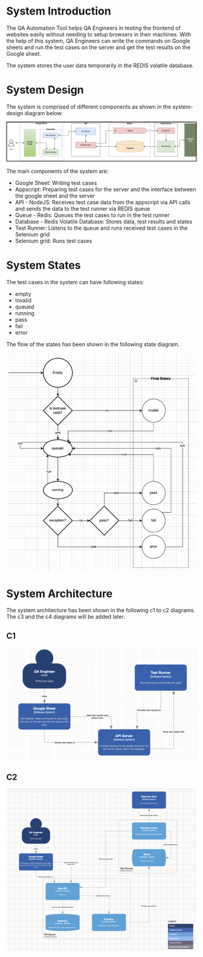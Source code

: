 #

# System Introduction

The QA Automation Tool helps QA Engineers in testing the frontend of websites
easily without needing to setup browsers in their machines. With the help of
this system, QA Engineers can write the commands on Google sheets and run the
test cases on the server and get the test results on the Google sheet.

The system stores the user data temporarily in the REDIS volatile database.

#

# System Design

The system is comprised of different components as shown in the system-design diagram below:

![system design diagram](system_design_diagram.png)

The main components of the system are:

- Google Sheet: Writing test cases
- Appscript: Preparing test cases for the server and the interface between the google sheet and the server
- API - NodeJS: Receives test case data from the appscript via API calls and sends the data to the test runner via REDIS queue
- Queue - Redis: Queues the test cases to run in the test runner
- Database - Redis Volatile Database: Stores data, test results and states
- Test Runner: Listens to the queue and runs received test cases in the Selenium grid
- Selenium grid: Runs test cases

#

# System States

The test cases in the system can have following states:

- empty
- invalid
- queued
- running
- pass
- fail
- error

The flow of the states has been shown in the following state diagram.

![state diagram](state_diagram.png)

#

# System Architecture

The system architecture has been shown in the following c1 to c2 diagrams.
The c3 and the c4 diagrams will be added later.

##

## C1

![C1 diagram](c1_diagram.png)

##

## C2

![C2 diagram](c2_diagram.png)
